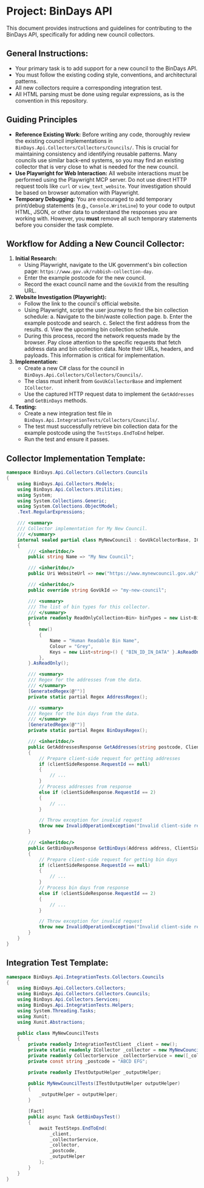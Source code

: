 # Project: BinDays API

This document provides instructions and guidelines for contributing to the BinDays API, specifically for adding new council collectors.

## General Instructions:

- Your primary task is to add support for a new council to the BinDays API.
- You must follow the existing coding style, conventions, and architectural patterns.
- All new collectors require a corresponding integration test.
- All HTML parsing must be done using regular expressions, as is the convention in this repository.

## Guiding Principles

- **Reference Existing Work:** Before writing any code, thoroughly review the existing council implementations in `BinDays.Api.Collectors/Collectors/Councils/`. This is crucial for maintaining consistency and identifying reusable patterns. Many councils use similar back-end systems, so you may find an existing collector that is very close to what is needed for the new council.
- **Use Playwright for Web Interaction:** All website interactions must be performed using the Playwright MCP server. Do not use direct HTTP request tools like `curl` or `view_text_website`. Your investigation should be based on browser automation with Playwright.
- **Temporary Debugging:** You are encouraged to add temporary print/debug statements (e.g., `Console.WriteLine`) to your code to output HTML, JSON, or other data to understand the responses you are working with. However, you **must** remove all such temporary statements before you consider the task complete.

## Workflow for Adding a New Council Collector:

1.  **Initial Research:**
    - Using Playwright, navigate to the UK government's bin collection page: `https://www.gov.uk/rubbish-collection-day`.
    - Enter the example postcode for the new council.
    - Record the exact council name and the `GovUkId` from the resulting URL.
2.  **Website Investigation (Playwright):**
    - Follow the link to the council's official website.
    - Using Playwright, script the user journey to find the bin collection schedule:
        a. Navigate to the bin/waste collection page.
        b. Enter the example postcode and search.
        c. Select the first address from the results.
        d. View the upcoming bin collection schedule.
    - During this process, record the network requests made by the browser. Pay close attention to the specific requests that fetch address data and bin collection data. Note their URLs, headers, and payloads. This information is critical for implementation.
3.  **Implementation:**
    - Create a new C# class for the council in `BinDays.Api.Collectors/Collectors/Councils/`.
    - The class must inherit from `GovUkCollectorBase` and implement `ICollector`.
    - Use the captured HTTP request data to implement the `GetAddresses` and `GetBinDays` methods.
4.  **Testing:**
    - Create a new integration test file in `BinDays.Api.IntegrationTests/Collectors/Councils/`.
    - The test must successfully retrieve bin collection data for the example postcode using the `TestSteps.EndToEnd` helper.
    - Run the test and ensure it passes.

## Collector Implementation Template:

```c#
namespace BinDays.Api.Collectors.Collectors.Councils
{
	using BinDays.Api.Collectors.Models;
	using BinDays.Api.Collectors.Utilities;
	using System;
	using System.Collections.Generic;
	using System.Collections.ObjectModel;
	.Text.RegularExpressions;

	/// <summary>
	/// Collector implementation for My New Council.
	/// </summary>
	internal sealed partial class MyNewCouncil : GovUkCollectorBase, ICollector
	{
		/// <inheritdoc/>
		public string Name => "My New Council";

		/// <inheritdoc/>
		public Uri WebsiteUrl => new("https://www.mynewcouncil.gov.uk/");

		/// <inheritdoc/>
		public override string GovUkId => "my-new-council";

		/// <summary>
		/// The list of bin types for this collector.
		/// </summary>
		private readonly ReadOnlyCollection<Bin> binTypes = new List<Bin>()
		{
			new()
			{
				Name = "Human Readable Bin Name",
				Colour = "Grey",
				Keys = new List<string>() { "BIN_ID_IN_DATA" }.AsReadOnly(),
			},
		}.AsReadOnly();

		/// <summary>
		/// Regex for the addresses from the data.
		/// </summary>
		[GeneratedRegex(@"")]
		private static partial Regex AddressRegex();

		/// <summary>
		/// Regex for the bin days from the data.
		/// </summary>
		[GeneratedRegex(@"")]
		private static partial Regex BinDaysRegex();

		/// <inheritdoc/>
		public GetAddressesResponse GetAddresses(string postcode, ClientSideResponse? clientSideResponse)
		{
			// Prepare client-side request for getting addresses
			if (clientSideResponse.RequestId == null)
			{
				// ...
			}
			// Process addresses from response
			else if (clientSideResponse.RequestId == 2)
			{
				// ...
			}

			// Throw exception for invalid request
			throw new InvalidOperationException("Invalid client-side request.");
		}

		/// <inheritdoc/>
		public GetBinDaysResponse GetBinDays(Address address, ClientSideResponse? clientSideResponse)
		{
			// Prepare client-side request for getting bin days
			if (clientSideResponse.RequestId == null)
			{
				// ...
			}
			// Process bin days from response
			else if (clientSideResponse.RequestId == 2)
			{
				// ...
			}

			// Throw exception for invalid request
			throw new InvalidOperationException("Invalid client-side request.");
		}
	}
}
```

## Integration Test Template:

```c#
namespace BinDays.Api.IntegrationTests.Collectors.Councils
{
	using BinDays.Api.Collectors.Collectors;
	using BinDays.Api.Collectors.Collectors.Councils;
	using BinDays.Api.Collectors.Services;
	using BinDays.Api.IntegrationTests.Helpers;
	using System.Threading.Tasks;
	using Xunit;
	using Xunit.Abstractions;

	public class MyNewCouncilTests
	{
		private readonly IntegrationTestClient _client = new();
		private static readonly ICollector _collector = new MyNewCouncil();
		private readonly CollectorService _collectorService = new([_collector]);
		private const string _postcode = "ABCD EFG";

		private readonly ITestOutputHelper _outputHelper;

		public MyNewCouncilTests(ITestOutputHelper outputHelper)
		{
			_outputHelper = outputHelper;
		}

		[Fact]
		public async Task GetBinDaysTest()
		{
			await TestSteps.EndToEnd(
				_client,
				_collectorService,
				_collector,
				_postcode,
				_outputHelper
			);
		}
	}
}
```
